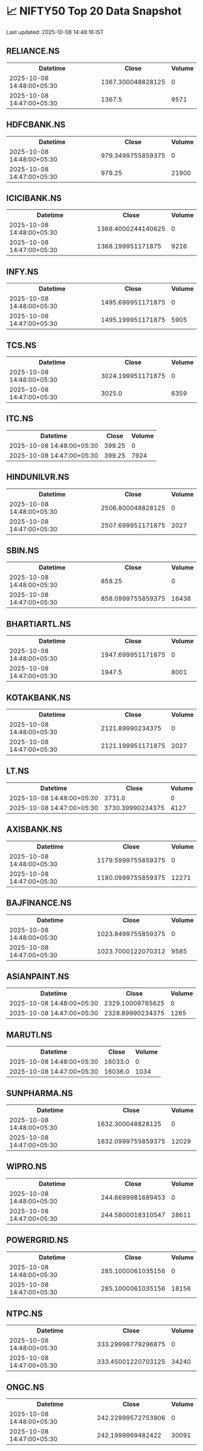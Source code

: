 # 📈 NIFTY50 Top 20 Data Snapshot

Last updated: 2025-10-08 14:48:16 IST

## RELIANCE.NS

<table>
  <tr><th>Datetime</th><th>Close</th><th>Volume</th></tr>
  <tr><td>2025-10-08 14:48:00+05:30</td><td>1367.300048828125</td><td>0</td></tr>
  <tr><td>2025-10-08 14:47:00+05:30</td><td>1367.5</td><td>9571</td></tr>
</table>

## HDFCBANK.NS

<table>
  <tr><th>Datetime</th><th>Close</th><th>Volume</th></tr>
  <tr><td>2025-10-08 14:48:00+05:30</td><td>979.3499755859375</td><td>0</td></tr>
  <tr><td>2025-10-08 14:47:00+05:30</td><td>979.25</td><td>21900</td></tr>
</table>

## ICICIBANK.NS

<table>
  <tr><th>Datetime</th><th>Close</th><th>Volume</th></tr>
  <tr><td>2025-10-08 14:48:00+05:30</td><td>1368.4000244140625</td><td>0</td></tr>
  <tr><td>2025-10-08 14:47:00+05:30</td><td>1368.199951171875</td><td>9216</td></tr>
</table>

## INFY.NS

<table>
  <tr><th>Datetime</th><th>Close</th><th>Volume</th></tr>
  <tr><td>2025-10-08 14:48:00+05:30</td><td>1495.699951171875</td><td>0</td></tr>
  <tr><td>2025-10-08 14:47:00+05:30</td><td>1495.199951171875</td><td>5905</td></tr>
</table>

## TCS.NS

<table>
  <tr><th>Datetime</th><th>Close</th><th>Volume</th></tr>
  <tr><td>2025-10-08 14:48:00+05:30</td><td>3024.199951171875</td><td>0</td></tr>
  <tr><td>2025-10-08 14:47:00+05:30</td><td>3025.0</td><td>6359</td></tr>
</table>

## ITC.NS

<table>
  <tr><th>Datetime</th><th>Close</th><th>Volume</th></tr>
  <tr><td>2025-10-08 14:48:00+05:30</td><td>399.25</td><td>0</td></tr>
  <tr><td>2025-10-08 14:47:00+05:30</td><td>399.25</td><td>7924</td></tr>
</table>

## HINDUNILVR.NS

<table>
  <tr><th>Datetime</th><th>Close</th><th>Volume</th></tr>
  <tr><td>2025-10-08 14:48:00+05:30</td><td>2506.800048828125</td><td>0</td></tr>
  <tr><td>2025-10-08 14:47:00+05:30</td><td>2507.699951171875</td><td>2027</td></tr>
</table>

## SBIN.NS

<table>
  <tr><th>Datetime</th><th>Close</th><th>Volume</th></tr>
  <tr><td>2025-10-08 14:48:00+05:30</td><td>858.25</td><td>0</td></tr>
  <tr><td>2025-10-08 14:47:00+05:30</td><td>858.0999755859375</td><td>16438</td></tr>
</table>

## BHARTIARTL.NS

<table>
  <tr><th>Datetime</th><th>Close</th><th>Volume</th></tr>
  <tr><td>2025-10-08 14:48:00+05:30</td><td>1947.699951171875</td><td>0</td></tr>
  <tr><td>2025-10-08 14:47:00+05:30</td><td>1947.5</td><td>8001</td></tr>
</table>

## KOTAKBANK.NS

<table>
  <tr><th>Datetime</th><th>Close</th><th>Volume</th></tr>
  <tr><td>2025-10-08 14:48:00+05:30</td><td>2121.89990234375</td><td>0</td></tr>
  <tr><td>2025-10-08 14:47:00+05:30</td><td>2121.199951171875</td><td>2027</td></tr>
</table>

## LT.NS

<table>
  <tr><th>Datetime</th><th>Close</th><th>Volume</th></tr>
  <tr><td>2025-10-08 14:48:00+05:30</td><td>3731.0</td><td>0</td></tr>
  <tr><td>2025-10-08 14:47:00+05:30</td><td>3730.39990234375</td><td>4127</td></tr>
</table>

## AXISBANK.NS

<table>
  <tr><th>Datetime</th><th>Close</th><th>Volume</th></tr>
  <tr><td>2025-10-08 14:48:00+05:30</td><td>1179.5999755859375</td><td>0</td></tr>
  <tr><td>2025-10-08 14:47:00+05:30</td><td>1180.0999755859375</td><td>12271</td></tr>
</table>

## BAJFINANCE.NS

<table>
  <tr><th>Datetime</th><th>Close</th><th>Volume</th></tr>
  <tr><td>2025-10-08 14:48:00+05:30</td><td>1023.8499755859375</td><td>0</td></tr>
  <tr><td>2025-10-08 14:47:00+05:30</td><td>1023.7000122070312</td><td>9585</td></tr>
</table>

## ASIANPAINT.NS

<table>
  <tr><th>Datetime</th><th>Close</th><th>Volume</th></tr>
  <tr><td>2025-10-08 14:48:00+05:30</td><td>2329.10009765625</td><td>0</td></tr>
  <tr><td>2025-10-08 14:47:00+05:30</td><td>2328.89990234375</td><td>1265</td></tr>
</table>

## MARUTI.NS

<table>
  <tr><th>Datetime</th><th>Close</th><th>Volume</th></tr>
  <tr><td>2025-10-08 14:48:00+05:30</td><td>16033.0</td><td>0</td></tr>
  <tr><td>2025-10-08 14:47:00+05:30</td><td>16036.0</td><td>1034</td></tr>
</table>

## SUNPHARMA.NS

<table>
  <tr><th>Datetime</th><th>Close</th><th>Volume</th></tr>
  <tr><td>2025-10-08 14:48:00+05:30</td><td>1632.300048828125</td><td>0</td></tr>
  <tr><td>2025-10-08 14:47:00+05:30</td><td>1632.0999755859375</td><td>12029</td></tr>
</table>

## WIPRO.NS

<table>
  <tr><th>Datetime</th><th>Close</th><th>Volume</th></tr>
  <tr><td>2025-10-08 14:48:00+05:30</td><td>244.6699981689453</td><td>0</td></tr>
  <tr><td>2025-10-08 14:47:00+05:30</td><td>244.5800018310547</td><td>28611</td></tr>
</table>

## POWERGRID.NS

<table>
  <tr><th>Datetime</th><th>Close</th><th>Volume</th></tr>
  <tr><td>2025-10-08 14:48:00+05:30</td><td>285.1000061035156</td><td>0</td></tr>
  <tr><td>2025-10-08 14:47:00+05:30</td><td>285.1000061035156</td><td>18156</td></tr>
</table>

## NTPC.NS

<table>
  <tr><th>Datetime</th><th>Close</th><th>Volume</th></tr>
  <tr><td>2025-10-08 14:48:00+05:30</td><td>333.29998779296875</td><td>0</td></tr>
  <tr><td>2025-10-08 14:47:00+05:30</td><td>333.45001220703125</td><td>34240</td></tr>
</table>

## ONGC.NS

<table>
  <tr><th>Datetime</th><th>Close</th><th>Volume</th></tr>
  <tr><td>2025-10-08 14:48:00+05:30</td><td>242.22999572753906</td><td>0</td></tr>
  <tr><td>2025-10-08 14:47:00+05:30</td><td>242.1999969482422</td><td>30091</td></tr>
</table>

